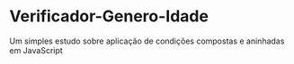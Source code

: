 # Verificador-Genero-Idade
Um simples estudo sobre aplicação de condições compostas e aninhadas em JavaScript
